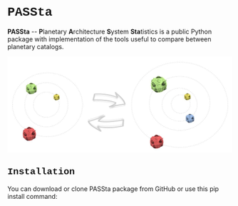 
<h1 style="font-family:courier;">PASSta</h1>

<p> <b>PASSta</b> -- <b>P</b>lanetary <b>A</b>rchitecture <b>S</b>ystem <b>Sta</b>tistics is a public Python package with implementation of the tools useful to compare between planetary catalogs. </p>

![Image of PASSta](https://github.com/dolevbas/PASSta/blob/main/PASSta.jpg)



<h2 style="font-family:courier;">Installation</h2>
You can download or clone PASSta package from GitHub or use this pip install command:

